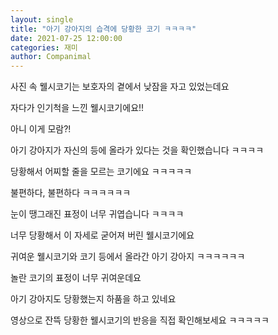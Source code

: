 ```yaml
---
layout: single
title: "아기 강아지의 습격에 당황한 코기 ㅋㅋㅋㅋ"
date: 2021-07-25 12:00:00
categories: 재미
author: Companimal
---
```


사진 속 웰시코기는 보호자의 곁에서 낮잠을 자고 있었는데요

자다가 인기척을 느낀 웰시코기에요!!

아니 이게 모람?!

아기 강아지가 자신의 등에 올라가 있다는 것을 확인했습니다 ㅋㅋㅋㅋ

당황해서 어찌할 줄을 모르는 코기에요 ㅋㅋㅋㅋㅋ

불편하다, 불편하다 ㅋㅋㅋㅋㅋㅋ

눈이 땡그래진 표정이 너무 귀엽습니다 ㅋㅋㅋㅋ

너무 당황해서 이 자세로 굳어져 버린 웰시코기에요

귀여운 웰시코기와 코기 등에서 올라간 아기 강아지 ㅋㅋㅋㅋㅋㅋ

놀란 코기의 표정이 너무 귀여운데요

아기 강아지도 당황했는지 하품을 하고 있네요

영상으로 잔뜩 당황한 웰시코기의 반응을 직접 확인해보세요 ㅋㅋㅋㅋㅋ

